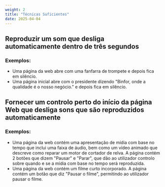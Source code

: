 ```yaml
---
weight: 2
title: "Técnicas Suficientes"
date: 2025-04-04
---
```


## Reproduzir um som que desliga automaticamente dentro de três segundos

### Exemplos:
- Uma página da web abre com uma fanfarra de trompete e depois fica em silêncio.
- Uma página inicial abre com o presidente dizendo "Binfor, onde a qualidade é o nosso negócio." e depois fica em silêncio.

## Fornecer um controlo perto do início da página Web que desliga sons que são reproduzidos automaticamente

### Exemplos:
- Uma página da web contém uma apresentação de mídia com base no tempo que inclui uma faixa de áudio, bem como um vídeo animado que descreve como reparar um motor de cortador de relva. A página contém 2 botões que dizem "Pausar" e "Parar", que dão ao utilizador controlo sobre quando e se a mídia com base no tempo será reproduzida.
- Uma página da web contém um filme curto incorporado. A página contém um botão que diz "Pausar o filme", permitindo ao utilizador pausar o filme.
